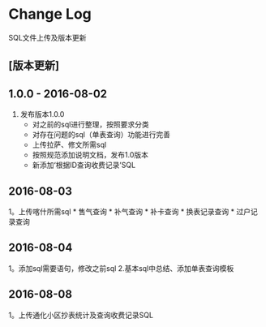 # Change Log
SQL文件上传及版本更新

## [版本更新]

## 1.0.0 - 2016-08-02 

1. 发布版本1.0.0
	 * 对之前的sql进行整理，按照要求分类
	 * 对存在问题的sql（单表查询）功能进行完善
	 * 上传拉萨、修文所需sql
	 * 按照规范添加说明文档，发布1.0版本
	 * 新添加‘根据ID查询收费记录’SQL
	 
## 2016-08-03 

1。上传喀什所需sql
	 * 售气查询
	 * 补气查询
	 * 补卡查询
	 * 换表记录查询
	 * 过户记录查询
	 	 
## 2016-08-04 

1。添加sql需要语句，修改之前sql
2.基本sql中总结、添加单表查询模板

## 2016-08-08 

1。上传通化小区抄表统计及查询收费记录SQL

	 
		  

